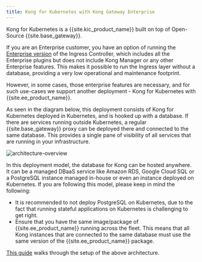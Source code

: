 ```yaml
---
title: Kong for Kubernetes with Kong Gateway Enterprise
---
```


Kong for Kubernetes is a {{site.kic_product_name}} built on top
of Open-Source {{site.base_gateway}}.

If you are an Enterprise customer, you have an option of running the
[Enterprise version](/gateway/latest/install/kubernetes/helm-quickstart/)
of the Ingress Controller, which includes
all the Enterprise plugins but does not include Kong Manager or any
other Enterprise features. This makes it possible to
run the Ingress layer without a database, providing a very low
operational and maintenance footprint.

However, in some cases, those enterprise features are necessary,
and for such use-cases we support another deployment - Kong for
Kubernetes with {{site.ee_product_name}}.

As seen in the diagram below, this deployment consists of
Kong for Kubernetes deployed in Kubernetes, and is hooked up with
a database. If there are services running outside Kubernetes,
a regular {{site.base_gateway}} proxy can be deployed there and connected to the
same database. This provides a single pane of visibility of
all services that are running in your infrastructure.

![architecture-overview](/assets/images/products/kubernetes-ingress-controller/k4k8s-with-kong-enterprise.png "K4K8S with {{site.ee_product_name}}")

In this deployment model, the database for Kong can be hosted anywhere.
It can be a managed DBaaS service like Amazon RDS, Google Cloud
SQL or a PostgreSQL instance managed in-house or even an instance
deployed on Kubernetes.
If you are following this model, please keep in mind the following:
- It is recommended to not deploy PostgreSQL on Kubernetes,
  due to the fact that running stateful applications on Kubernetes
  is challenging to get right.
- Ensure that you have the same image/package of {{site.ee_product_name}}
  running across the fleet. This means that all Kong instances that are
  connected to the same database must use the
  same version of the {{site.ee_product_name}} package.

[This guide](/kubernetes-ingress-controller/{{page.kong_version}}/deployment/kong-enterprise)
walks through the setup of the above architecture.
